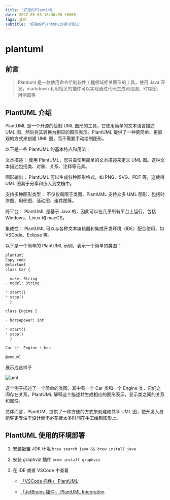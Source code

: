 ```yaml
---
title: '好用的PlantUML'
date: 2022-05-03 18:30:00 +0800
tags: 其他
subtitle: '好用的PlantUML的读书笔记'
---
```


# plantuml

## 前言

> Plantuml 是一款使用命令绘制软件工程领域相关图形的工具，使用 Java 开发，markdown 利用相关的插件可以实现通过代码生成流程图、时序图、用例图等

## PlantUML 介绍

PlantUML 是一个开源的绘制 UML 图形的工具，它使用简单的文本语言描述 UML 图，然后将其转换为相应的图形表示。PlantUML 提供了一种更简单、更直观的方式来创建 UML 图，而不需要手动绘制图形。

以下是一些 PlantUML 的基本特点和用法：

文本描述： 使用 PlantUML，您只需使用简单的文本描述来定义 UML 图。这种文本描述包括类、对象、关系、注释等元素。

图形输出： PlantUML 可以生成各种图形格式，如 PNG、SVG、PDF 等，这使得 UML 图易于分享和嵌入到文档中。

支持多种图形类型： 不仅仅局限于类图，PlantUML 支持众多 UML 图形，包括时序图、用例图、活动图、组件图等。

跨平台： PlantUML 是基于 Java 的，因此可以在几乎所有平台上运行，包括 Windows、Linux 和 macOS。

集成性： PlantUML 可以与各种文本编辑器和集成开发环境（IDE）配合使用，如 VSCode、Eclipse 等。

以下是一个简单的 PlantUML 示例，表示一个简单的类图：

```markdown
plantuml
Copy code
@startuml
class Car {

- make: String
- model: String

* start()
* stop()
  }

class Engine {

- horsepower: int

* start()
* stop()
  }

Car \*- Engine : has

@enduml
```

展示成这样子

![uml](https://www.plantuml.com/plantuml/png/Iyv9B2vMS4uiKgZcuj9Lo4tCJhLI22ufoinB1t7pKr9pu7mkBONYaiIY4WrDC2k_0CXGKAZbuae66-AQbvwPbmen9oE_g3Yr8ByyjSXA8JEl1BTMaCrQkZ2zLWePYSK0)

这个例子描述了一个简单的类图，其中有一个 Car 类和一个 Engine 类，它们之间存在关系。PlantUML 解释这个描述并生成相应的图形表示，显示类之间的关系和属性。

总体而言，PlantUML 提供了一种方便的方式来创建和共享 UML 图，使开发人员能够更专注于设计而不必花费太多时间在手工绘制图形上。

## PlantUML 使用的环境部署

1. 安装配置 JDK 环境 `brew search java && brew install java`

2. 安装 graphviz 插件 `brew install graphviz`

3. 在 IDE 或者 VSCode 中查看

   - [「VSCode 插件」 PlantUML](https://marketplace.visualstudio.com/items?itemName=jebbs.plantuml)

   - [「JetBrains 插件」 PlantUML Integration](https://plugins.jetbrains.com/plugin/7017-plantuml-integration)
